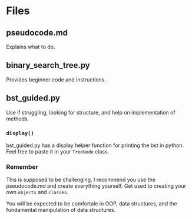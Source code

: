 # Files

## pseudocode.md
Explains what to do.

## binary_search_tree.py
Provides beginner code and instructions.

## bst_guided.py
Use if struggling, looking for structure, and help on implementation of methods.

### ```display()```
bst_guided.py has a display helper function for printing the bst in python. Feel free to paste it in your ```TreeNode``` class.

### Remember
This is supposed to be challenging. I recommend you use the pseudocode.md and create everything yourself. Get used to creating your own ```objects``` and ```classes```. 

You will be expected to be comfortale in OOP, data structures, and the fundamental manipulation of data structures.
